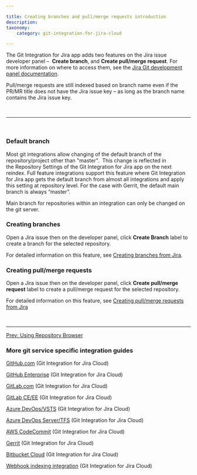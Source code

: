 ```yaml
---

title: Creating branches and pull/merge requests introduction
description:
taxonomy:
    category: git-integration-for-jira-cloud

---
```


<!-- INTRODUCTION TO GIT INTEGRATION -->

The Git Integration for Jira app adds two features on the Jira issue developer panel –  **Create branch**, and **Create pull/merge request**. For more information on where to access them, see the [Jira Git development panel documentation](/git-integration-for-jira-cloud/jira-git-integration-development-panel-gij-cloud).

<div class="bbb-callout bbb--tip">
    <div class="irow">
    <div class="ilogobox">
        <span class="logoimg"></span>
    </div>
    <div class="imsgbox">
       Pull/merge requests are still indexed based on branch name even if the PR/MR title does not have the Jira issue key – as long as the branch name contains the Jira issue key.
    </div>
    </div>
</div>

&nbsp;
* * *
&nbsp;

### Default branch

Most git integrations allow changing of the default branch of the repository/project other than "master".  This change is reflected in the Repository Settings of the Git Integration for Jira app on the next reindex. Full feature integrations support this feature where Git Integration for Jira app gets the default branch from almost all integrations and apply this setting at repository level. For the case with Gerrit, the default main branch is always “master”.

Main branch for repositories within an integration can only be changed on the git server.

### Creating branches

Open a Jira issue then on the developer panel, click **Create Branch** label to create a branch for the selected repository.

For detailed information on this feature, see [Creating branches from Jira](/git-integration-for-jira-cloud/create-branch-gij-cloud).

### Creating pull/merge requests

Open a Jira issue then on the developer panel, click **Create pull/merge request** label to create a pull/merge request for the selected repository.

For detailed information on this feature, see [Creating pull/merge requests from Jira](/git-integration-for-jira-cloud/creating-branches-and%20pull-merge-requests-gij-cloud)

&nbsp;
* * *

[Prev: Using Repository Browser](/git-integration-for-jira-cloud/using-the-repository-browser-gij-cloud/)


### More git service specific integration guides

[GitHub.com](/git-integration-for-jira-cloud/github-com-gij-cloud/) (Git Integration for Jira Cloud)

[GitHub Enterprise](/git-integration-for-jira-cloud/github-enterprise-server-gij-cloud/) (Git Integration for Jira Cloud)

[GitLab.com](/git-integration-for-jira-cloud/gitlab-com-gij-cloud/) (Git Integration for Jira Cloud)

[GitLab CE/EE](/git-integration-for-jira-cloud/gitlab-ce-ee-gij-cloud/) (Git Integration for Jira Cloud)

[Azure DevOps/VSTS](/git-integration-for-jira-cloud/azure-devops-visual-studio-team-services-vsts-gij-cloud/) (Git Integration for Jira Cloud)

[Azure DevOps Server/TFS](/git-integration-for-jira-cloud/azure-devops-server-team-foundation-services-tfs-gij-cloud/) (Git Integration for Jira Cloud)

[AWS CodeCommit](/git-integration-for-jira-cloud/aws-codecommit-gij-cloud/) (Git Integration for Jira Cloud)

[Gerrit](/git-integration-for-jira-cloud/gerrit-gij-cloud/) (Git Integration for Jira Cloud)

[Bitbucket Cloud](/git-integration-for-jira-cloud/bitbucket-cloud-gij-cloud/) (Git Integration for Jira Cloud)

[Webhook indexing integration](/git-integration-for-jira-cloud/webhook-indexing-integration-gij-cloud/) (Git Integration for Jira Cloud)

